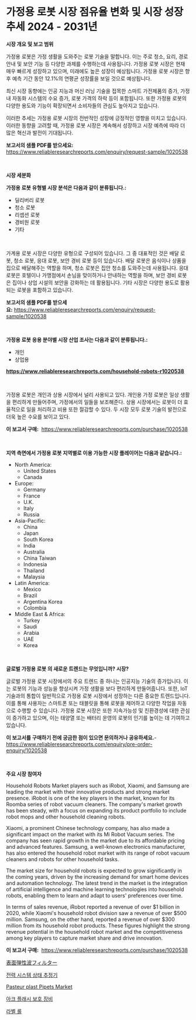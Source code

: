 <p><h1>가정용 로봇 시장 점유율 변화 및 시장 성장 추세 2024 - 2031년</h1></p><p><strong>시장 개요 및 보고 범위</strong></p>
<p><p>가정용 로봇은 가정 생활을 도와주는 로봇 기술을 말합니다. 이는 주로 청소, 요리, 경로 안내 및 보안 기능 등 다양한 과제를 수행하는데 사용됩니다. 가정용 로봇 시장은 현재 매우 빠르게 성장하고 있으며, 미래에도 높은 성장이 예상됩니다. 가정용 로봇 시장은 향후 예측 기간 동안 12.1%의 연평균 성장률을 보일 것으로 예상됩니다. </p><p>최신 시장 동향에는 인공 지능과 머신 러닝 기술을 접목한 스마트 가전제품의 증가, 가정 내 자동화 시스템의 수요 증가, 로봇 가격의 하락 등이 포함됩니다. 또한 가정용 로봇의 다양한 용도와 기능이 확장되면서 소비자들의 관심도 높아지고 있습니다. </p><p>이러한 추세는 가정용 로봇 시장의 전반적인 성장에 긍정적인 영향을 미치고 있습니다. 이러한 동향을 고려할 때, 가정용 로봇 시장은 계속해서 성장하고 시장 예측에 따라 더 많은 혁신과 발전이 기대됩니다.</p></p>
<p><strong>보고서의 샘플 PDF를 받으세요:</strong> <a href="https://www.reliableresearchreports.com/enquiry/request-sample/1020538">https://www.reliableresearchreports.com/enquiry/request-sample/1020538</a></p>
<p>&nbsp;</p>
<p><strong>시장 세분화</strong></p>
<p><strong>가정용 로봇 유형별 시장 분석은 다음과 같이 분류됩니다.:</strong></p>
<p><ul><li>딜리버리 로봇</li><li>청소 로봇</li><li>리셉션 로봇</li><li>경비원 로봇</li><li>기타</li></ul></p>
<p>&nbsp;</p>
<p><p>가계용 로봇 시장은 다양한 유형으로 구성되어 있습니다. 그 중 대표적인 것은 배달 로봇, 청소 로봇, 응대 로봇, 보안 경비 로봇 등이 있습니다. 배달 로봇은 음식이나 상품을 집으로 배달해주는 역할을 하며, 청소 로봇은 집안 청소를 도와주는데 사용됩니다. 응대 로봇은 호텔이나 가맹점에서 손님을 맞이하거나 안내하는 역할을 하며, 보안 경비 로봇은 집이나 상업 시설의 보안을 강화하는 데 활용됩니다. 기타 시장은 다양한 용도로 활용되는 로봇을 포함하고 있습니다.</p></p>
<p><strong>보고서의 샘플 PDF를 받으세요:</strong>&nbsp;<a href="https://www.reliableresearchreports.com/enquiry/request-sample/1020538">https://www.reliableresearchreports.com/enquiry/request-sample/1020538</a></p>
<p>&nbsp;</p>
<p><strong> 가정용 로봇 응용 분야별 시장 산업 조사는 다음과 같이 분류됩니다.:</strong></p>
<p><ul><li>개인</li><li>상업용</li></ul></p>
<p><strong><a href="https://www.reliableresearchreports.com/household-robots-r1020538">https://www.reliableresearchreports.com/household-robots-r1020538</a></strong></p>
<p>&nbsp;</p>
<p><p>가정용 로봇은 개인과 상용 시장에서 널리 사용되고 있다. 개인용 가정 로봇은 일상 생활을 편리하게 만들어주며, 가정에서의 일들을 보조해준다. 상용 시장에서는 로봇이 더 효율적으로 일을 처리하고 비용 또한 절감할 수 있다. 두 시장 모두 로봇 기술의 발전으로 더욱 높은 수요를 보이고 있다.</p></p>
<p><strong>이 보고서 구매:</strong>&nbsp; <a href="https://www.reliableresearchreports.com/purchase/1020538">https://www.reliableresearchreports.com/purchase/1020538</a></p>
<p>&nbsp;</p>
<p><strong>지역 측면에서 가정용 로봇 지역별로 이용 가능한 시장 플레이어는 다음과 같습니다.:</strong></p>
<p><ul>
    <li>
        North America:
        <ul>
            <li>United States</li>
            <li>Canada</li>
        </ul>
    </li>
    <li>
        Europe:
        <ul>
            <li>Germany</li>
            <li>France</li>
            <li>U.K.</li>
            <li>Italy</li>
            <li>Russia</li>
        </ul>
    </li>
    <li>
        Asia-Pacific:
        <ul>
            <li>China</li>
            <li>Japan</li>
            <li>South Korea</li>
            <li>India</li>
            <li>Australia</li>
            <li>China Taiwan</li>
            <li>Indonesia</li>
            <li>Thailand</li>
            <li>Malaysia</li>
        </ul>
    </li>
    <li>
        Latin America:
        <ul>
            <li>Mexico</li>
            <li>Brazil</li>
            <li>Argentina Korea</li>
            <li>Colombia</li>
        </ul>
    </li>
    <li>
        Middle East & Africa:
        <ul>
            <li>Turkey</li>
            <li>Saudi</li>
            <li>Arabia</li>
            <li>UAE</li>
            <li>Korea</li>
        </ul>
    </li>
    </ul></p>
<p>&nbsp;</p>
<p><strong>글로벌 가정용 로봇 의 새로운 트렌드는 무엇입니까? 시장?</strong></p>
<p><p>글로벌 가정용 로봇 시장에서의 주요 트렌드 중 하나는 인공지능 기술의 증가입니다. 이는 로봇의 기능과 성능을 향상시켜 가정 생활을 보다 편리하게 만들어줍니다. 또한, IoT 기술과의 통합이 일반적으로 가정용 로봇 시장에서 성장하는 다른 중요한 트렌드입니다. 이를 통해 사용자는 스마트폰 또는 태블릿을 통해 로봇을 제어하고 다양한 작업을 자동으로 수행할 수 있습니다. 가정용 로봇 시장은 또한 지속가능성 및 친환경성에 대한 관심이 증가하고 있으며, 이는 태양열 또는 배터리 운영의 로봇의 인기를 높이는 데 기여하고 있습니다.</p></p>
<p><strong>이 보고서를 구매하기 전에 궁금한 점이 있으면 문의하거나 공유하세요.</strong>- <a href="https://www.reliableresearchreports.com/enquiry/pre-order-enquiry/1020538">https://www.reliableresearchreports.com/enquiry/pre-order-enquiry/1020538</a></p>
<p>&nbsp;</p>
<p><strong>주요 시장 참여자</strong></p>
<p><p>Household Robots Market players such as iRobot, Xiaomi, and Samsung are leading the market with their innovative products and strong market presence. iRobot is one of the key players in the market, known for its Roomba series of robot vacuum cleaners. The company's market growth has been steady, with a focus on expanding its product portfolio to include robot mops and other household cleaning robots. </p><p>Xiaomi, a prominent Chinese technology company, has also made a significant impact on the market with its Mi Robot Vacuum series. The company has seen rapid growth in the market due to its affordable pricing and advanced features. Samsung, a well-known electronics manufacturer, has also entered the household robot market with its range of robot vacuum cleaners and robots for other household tasks.</p><p>The market size for household robots is expected to grow significantly in the coming years, driven by the increasing demand for smart home devices and automation technology. The latest trend in the market is the integration of artificial intelligence and machine learning technologies into household robots, enabling them to learn and adapt to users' preferences over time.</p><p>In terms of sales revenue, iRobot reported a revenue of over $1 billion in 2020, while Xiaomi's household robot division saw a revenue of over $500 million. Samsung, on the other hand, reported a revenue of over $300 million from its household robot products. These figures highlight the strong revenue potential in the household robot market and the competitiveness among key players to capture market share and drive innovation.</p></p>
<p><strong>이 보고서 구매:</strong>&nbsp;&nbsp;<a href="https://www.reliableresearchreports.com/purchase/1020538">https://www.reliableresearchreports.com/purchase/1020538</a></p>
<p><p><a href="https://medium.com/@lucasrandall2020/%E8%A1%A8%E9%9D%A2%E5%BC%BE%E6%80%A7%E6%B3%A2%E3%83%95%E3%82%A3%E3%83%AB%E3%82%BF%E3%83%BC%E5%B8%82%E5%A0%B4%E5%88%86%E6%9E%90-%E3%81%9D%E3%81%AEcagr-%E5%B8%82%E5%A0%B4%E3%82%BB%E3%82%B0%E3%83%A1%E3%83%B3%E3%83%86%E3%83%BC%E3%82%B7%E3%83%A7%E3%83%B3-%E3%81%8A%E3%82%88%E3%81%B3%E3%82%B0%E3%83%AD%E3%83%BC%E3%83%90%E3%83%AB%E7%94%A3%E6%A5%AD%E6%A6%82%E8%A6%81-43eeb95bebde">表面弾性波フィルター</a></p><p><a href="https://medium.com/@honeypie6456/%EC%A0%84%EB%A0%A5-%EC%8B%9C%EC%8A%A4%ED%85%9C-%EC%83%81%ED%83%9C-%EC%B6%94%EC%A0%95%EA%B8%B0-%EC%8B%9C%EC%9E%A5%EC%9D%80-%EC%8B%9C%EC%9E%A5-%EC%A0%90%EC%9C%A0%EC%9C%A8-%EC%8B%9C%EC%9E%A5-%EB%8F%99%ED%96%A5-%EB%B0%8F-%EC%8B%9C%EC%9E%A5-%EC%84%B1%EC%9E%A5%EC%97%90-%EA%B4%80%ED%95%9C-%EC%A0%95%EB%B3%B4%EB%A5%BC-%EC%A0%9C%EA%B3%B5%ED%95%A9%EB%8B%88%EB%8B%A4-dfe0d008a5d7">전력 시스템 상태 추정기</a></p><p><a href="https://github.com/GroverBarry/Market-Research-Report-List-4/blob/main/pasteur-plast-pipets-market.md">Pasteur plast Pipets Market</a></p><p><a href="https://medium.com/@leeusso5656/%EC%95%84%ED%81%AC-%ED%94%8C%EB%9E%98%EC%8B%9C-%EB%B3%B4%ED%98%B8-%EC%9E%A5%EB%B9%84-%EC%8B%9C%EC%9E%A5-%EA%B7%9C%EB%AA%A8%EB%8A%94-%EA%B8%80%EB%A1%9C%EB%B2%8C-%EC%82%B0%EC%97%85%EC%97%90%EC%84%9C-%EC%B5%9C%EC%A0%81%EC%9D%98-%EB%A7%88%EC%BC%80%ED%8C%85-%EC%B1%84%EB%84%90%EC%9D%84-%EB%B3%B4%EC%97%AC%EC%A4%8D%EB%8B%88%EB%8B%A4-03954cd76464">아크 플래시 보호 장비</a></p><p><a href="https://github.com/idcefvhkdut6/Market-Research-Report-List-1/blob/main/188095721902.md">라벨 롤</a></p></p>